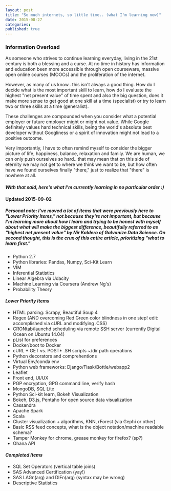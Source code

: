 ```yaml
---
layout: post
title: "So much internets, so little time.. (what I'm learning now)"
date: 2015-08-27
categories: 
published: true
---
```


### Information Overload

As someone who strives to continue learning everyday, living in the 21st century is both a blessing and a curse. At no time in history has information and education been more accessible through open courseware, massive open online courses (MOOCs) and the proliferation of the internet. 

However, as many of us know.. this isn't always a good thing. How do I decide what is the most important skill to learn, how do I evaluate the highest "net present value" of time spent and also the big question, does it make more sense to get good at one skill at a time (specialist) or try to learn two or three skills at a time (generalist).

These challenges are compounded when you consider what a potential employer or future employer might or might not value. While Google definitely values hard technical skills, being the world's absolute best developer without Googliness or a spirit of innovation might not lead to a positive outcome.

Very importantly, I have to often remind myself to consider the bigger picture of life, happiness, balance, relaxation and family. We are human, we can only push ourselves so hard.. that may mean that on this side of eternity we may not get to where we think we want to be, but how often have we found ourselves finally "there," just to realize that "there" is nowhere at all.

#### *With that said, here's what I'm currently learning in no particular order :)*

#### **Updated 2015-09-02**

##### Personal note: I've moved a lot of items that were previously here to "Lower Priority Items," not because they're not important, but because I'm learning more about how I learn and trying to be honest with myself about what will make the biggest difference, beautifully referred to as "highest net present value" by Nir Kaldero of Galvanize Data Science.  On second thought, this is the crux of this entire article, prioritizing "what to learn first."

* Python 2.7
* Python libraries: Pandas, Numpy, Sci-Kit Learn
* VIM
* Inferential Statistics
* Linear Algebra via Udacity
* Machine Learning via Coursera (Andrew Ng's)
* Probability Theory

#### *Lower Priority Items*

* HTML parsing: Scrapy, Beautiful Soup 4
* Regex (AND overcoming Red Green color blindness in one step! edit: accomplished via cURL and modifying .CSS)
* CRONtab/launchd scheduling via remote SSH server (currently Digital Ocean on Ubuntu 14.04)
* pList for preferences
* Docker/boot to Docker
* cURL + GET vs. POST* .SH scripts ~/dir path operations
* Python decorators and comprehentions
* Virtual Env/conda env
* Python web frameworks: Django/Flask/Bottle/webapp2
* Leaflet
* Front end, UI/UX
* PGP encryption, GPG command line, verify hash
* MongoDB, SQL Lite
* Python Sci-kit learn, Bokeh Visualization
* Bokeh, D3.js, Pentaho for open source data visualization
* Cassandra
* Apache Spark
* Scala
* Cluster visualization + algorithms, KNN, rForest (via Gephi or other)
* Basic RSS feed concepts, what is the object notation/machine readable schema?
* Tamper Monkey for chrome, grease monkey for firefox? (sp?)
* Ohana API

#### *Completed Items*

* SQL Set Operators (vertical table joins)
* SAS Advanced Certification (yay!)
* SAS LAGn(arg) and DIFn(arg) (syntax may be wrong)
* Descriptive Statistics

